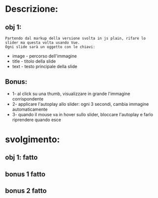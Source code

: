 # Descrizione:

## obj 1:

    Partendo dal markup della versione svolta in js plain, rifare lo slider ma questa volta usando Vue.
    Ogni slide sarà un oggetto con le chiavi:

- image - percorso dell'immagine
- title - titolo della slide
- text - testo principale della slide

## Bonus:

- 1- al click su una thumb, visualizzare in grande l'immagine corrispondente
- 2- applicare l'autoplay allo slider: ogni 3 secondi, cambia immagine automaticamente
- 3- quando il mouse va in hover sullo slider, bloccare l'autoplay e farlo riprendere quando esce

# svolgimento:

## obj 1: fatto

## bonus 1 fatto

## bonus 2 fatto
